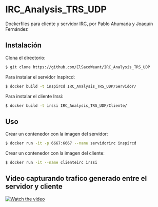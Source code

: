 
# IRC_Analysis_TRS_UDP
Dockerfiles para cliente y servidor IRC, por Pablo Ahumada y Joaquín Fernández 

## Instalación

Clona el directorio:
```sh
$ git clone https://github.com/ElSacoWeant/IRC_Analysis_TRS_UDP
```

Para instalar el servidor Inspircd:
```sh
$ docker build -t inspircd IRC_Analysis_TRS_UDP/Servidor/
```

Para instalar el cliente Irssi:
```sh
$ docker build -t irssi IRC_Analysis_TRS_UDP/Cliente/
```


## Uso
Crear un contenedor con la imagen del servidor:
```sh
$ docker run -it -p 6667:6667 --name servidorirc inspircd
```

Crear un contenedor con la imagen del cliente:
```sh
$ docker run -it --name clienteirc irssi
```


## Video capturando trafico generado entre el servidor y cliente

[![Watch the video](https://img.youtube.com/vi/LIOw5wZKxmw/maxresdefault.jpg)](https://youtu.be/LIOw5wZKxmw)

